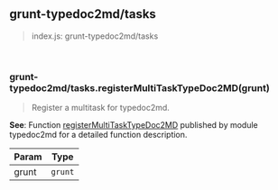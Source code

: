 
<br><a name="module_grunt-typedoc2md/tasks"></a>

## grunt-typedoc2md/tasks
> index.js: grunt-typedoc2md/tasks


<br><a name="module_grunt-typedoc2md/tasks.registerMultiTaskTypeDoc2MD"></a>

### grunt-typedoc2md/tasks.registerMultiTaskTypeDoc2MD(grunt)
> Register a multitask for typedoc2md.

**See**: Function [registerMultiTaskTypeDoc2MD](typedoc2md.md#.registerMultiTaskTypeDoc2MD)         published by module typedoc2md for a detailed function description.  

| Param | Type |
| --- | --- |
| grunt | <code>grunt</code> | 

